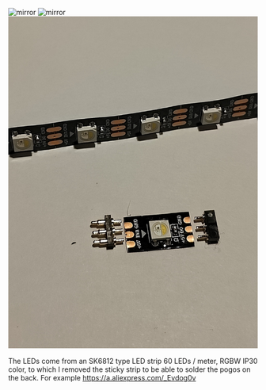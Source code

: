 ![mirror](https://github.com/CarlosRodriguess/ERCF-M/assets/28500698/852a8641-e09a-4bd9-9022-d92c6f3f3d76)
![mirror](https://github.com/CarlosRodriguess/ERCF-M/assets/28500698/7dcca5f1-996d-4fc3-b7d6-1f8a0b42037f)
![mirror](https://github.com/CarlosRodriguess/ERCF-M/blob/main/Images/IMG20240310230901.jpg)

The LEDs come from an SK6812 type LED strip 60 LEDs / meter, RGBW IP30 color, to which I removed the sticky strip to be able to solder the pogos on the back.  For example
https://a.aliexpress.com/_Evdog0v

